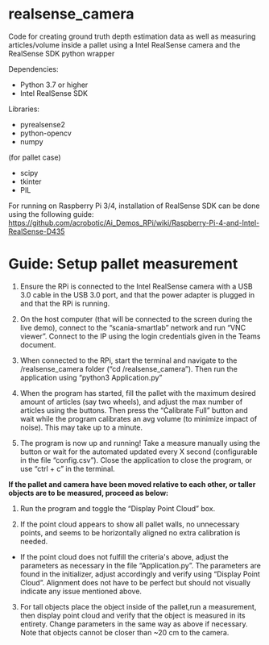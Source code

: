 # realsense_camera
Code for creating ground truth depth estimation data
as well as measuring articles/volume inside a pallet using a Intel RealSense camera
and the RealSense SDK python wrapper

Dependencies:
* Python  3.7 or higher
* Intel RealSense SDK

Libraries:
* pyrealsense2
* python-opencv
* numpy

(for pallet case)
* scipy 
* tkinter
* PIL 


For running on Raspberry Pi 3/4, installation of RealSense SDK can be done using the following guide: https://github.com/acrobotic/Ai_Demos_RPi/wiki/Raspberry-Pi-4-and-Intel-RealSense-D435

 

# Guide: Setup pallet measurement 

1. Ensure the RPi is connected to the Intel RealSense camera with a USB 3.0 cable in the USB 3.0 port, and that the power adapter is plugged in and that the RPi is running. 

2. On the host computer (that will be connected to the screen during the live demo), connect to the “scania-smartlab” network and run “VNC viewer”. Connect to the IP using the login credentials given in the Teams document.

3. When connected to the RPi, start the terminal and navigate to the /realsense_camera folder (“cd /realsense_camera”). Then run the application using “python3 Application.py” 

4. When the program has started, fill the pallet with the maximum desired amount of articles (say two wheels), and adjust the max number of articles using the buttons. Then press the “Calibrate Full” button and wait while the program calibrates an avg volume (to minimize impact of noise). This may take up to a minute. 

5. The program is now up and running! Take a measure manually using the button or wait for the automated updated every X second (configurable in the file “config.csv”). Close the application to close the program, or use “ctrl + c” in the terminal. 

**If the pallet and camera have been moved relative to each other, or taller objects are to be measured, proceed as below:**

1. Run the program and toggle the “Display Point Cloud” box. 

2. If the point cloud appears to show all pallet walls, no unnecessary points, and seems to be horizontally aligned no extra calibration is needed. 

  * If the point cloud does not fulfill the criteria's above, adjust the parameters as necessary in the file “Application.py”. The parameters are found in the initializer, adjust accordingly and verify using “Display Point Cloud”. Alignment does not have to be perfect but should not visually indicate any issue mentioned above. 

3. For tall objects place the object inside of the pallet,run a measurement, then display point cloud and verify that the object is measured in its entirety. Change parameters in the same way as above if necessary. Note that objects cannot be closer than ~20 cm to the camera. 
